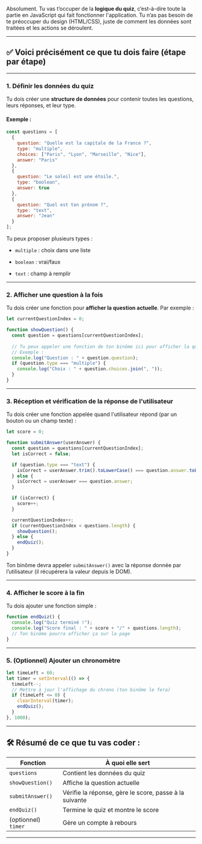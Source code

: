Absolument. Tu vas t’occuper de la **logique du quiz**, c’est-à-dire toute la partie en JavaScript qui fait fonctionner l'application. Tu n’as pas besoin de te préoccuper du design (HTML/CSS), juste de comment les données sont traitées et les actions se déroulent.

---

## ✅ **Voici précisément ce que tu dois faire (étape par étape)**

---

### 1. **Définir les données du quiz**

Tu dois créer une **structure de données** pour contenir toutes les questions, leurs réponses, et leur type.

#### Exemple :

```js
const questions = [
  {
    question: "Quelle est la capitale de la France ?",
    type: "multiple",
    choices: ["Paris", "Lyon", "Marseille", "Nice"],
    answer: "Paris"
  },
  {
    question: "Le soleil est une étoile.",
    type: "boolean",
    answer: true
  },
  {
    question: "Quel est ton prénom ?",
    type: "text",
    answer: "Jean"
  }
];
```

Tu peux proposer plusieurs types :

- `multiple` : choix dans une liste
    
- `boolean` : vrai/faux
    
- `text` : champ à remplir
    

---

### 2. **Afficher une question à la fois**

Tu dois créer une fonction pour **afficher la question actuelle**. Par exemple :

```js
let currentQuestionIndex = 0;

function showQuestion() {
  const question = questions[currentQuestionIndex];
  
  // Tu peux appeler une fonction de ton binôme ici pour afficher la question
  // Exemple :
  console.log("Question : " + question.question);
  if (question.type === "multiple") {
    console.log("Choix : " + question.choices.join(", "));
  }
}
```

---

### 3. **Réception et vérification de la réponse de l'utilisateur**

Tu dois créer une fonction appelée quand l'utilisateur répond (par un bouton ou un champ texte) :

```js
let score = 0;

function submitAnswer(userAnswer) {
  const question = questions[currentQuestionIndex];
  let isCorrect = false;

  if (question.type === "text") {
    isCorrect = userAnswer.trim().toLowerCase() === question.answer.toLowerCase();
  } else {
    isCorrect = userAnswer === question.answer;
  }

  if (isCorrect) {
    score++;
  }

  currentQuestionIndex++;
  if (currentQuestionIndex < questions.length) {
    showQuestion();
  } else {
    endQuiz();
  }
}
```

Ton binôme devra appeler `submitAnswer()` avec la réponse donnée par l’utilisateur (il récupérera la valeur depuis le DOM).

---

### 4. **Afficher le score à la fin**

Tu dois ajouter une fonction simple :

```js
function endQuiz() {
  console.log("Quiz terminé !");
  console.log("Score final : " + score + "/" + questions.length);
  // Ton binôme pourra afficher ça sur la page
}
```

---

### 5. (Optionnel) **Ajouter un chronomètre**

```js
let timeLeft = 60;
let timer = setInterval(() => {
  timeLeft--;
  // Mettre à jour l'affichage du chrono (ton binôme le fera)
  if (timeLeft <= 0) {
    clearInterval(timer);
    endQuiz();
  }
}, 1000);
```

---

## 🛠️ Résumé de ce que tu vas coder :

|Fonction|À quoi elle sert|
|---|---|
|`questions`|Contient les données du quiz|
|`showQuestion()`|Affiche la question actuelle|
|`submitAnswer()`|Vérifie la réponse, gère le score, passe à la suivante|
|`endQuiz()`|Termine le quiz et montre le score|
|(optionnel) `timer`|Gère un compte à rebours|

---


